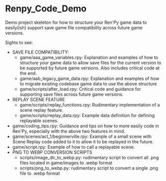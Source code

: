 # Renpy_Code_Demo
Demo project skeleton for how to structure your Ren'Py game data to easily(ish) support save game file compatibility across future game versions.

Sights to see:
* SAVE FILE COMPATIBILITY:
  * game/aaa_game_variables.rpy: Explanation and examples of how to structure your game data to allow save files for the current version to be supported by future game versions.  Also includes critical code at the end.
  * game/aab_legacy_game_data.rpy: Explanation and examples of how to migrate existing codebase game data to use the above structure
  * game/scripts/after_load.rpy: Critical code and guidance for supporting save files across future game versions.
* REPLAY SCENE FEATURE
  * game/scripts/replay_functions.rpy: Rudimentary implementation of a scene replay feature.
  * game/scripts/replay_data.rpy:  Example data definition for defining replayable scenes.
* game/coding_tips.rpy: Guidance and tips on how to more easily code in Ren'Py, especially with the above two features in mind.
* game/scenes/act_1/beginnerville.rpy:  Example of a small scene with Scene Replay code added to it to allow it to be replayed in the future.
* game/script.rpy:  Example of how to call a replayable scene.
* PNG TO WEBP CONVERSION SCRIPTS
  * scripts/image_dir_to_webp.py: rudimentary script to convert all .png files located in game/images to .webp format
  * scripts/png_to_webp.py:  rudimentary script to convert a single .png file to .webp format
